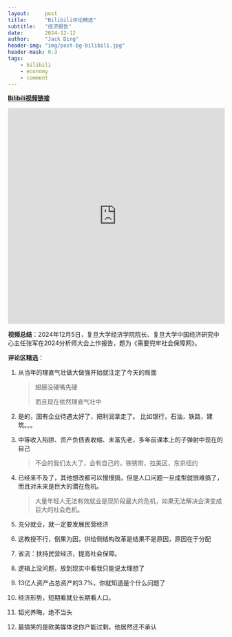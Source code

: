 ```yaml
---
layout:     post
title:      "Bilibili评论精选"
subtitle:   "经济报告"
date:       2024-12-12
author:     "Jack Ding"
header-img: "img/post-bg-bilibili.jpg"
header-mask: 0.3
tags:
    - bilibili
    - economy
    - comment
---
```


[**Bilibili视频链接**](https://www.bilibili.com/video/BV1ZbiBYPEyS/)

<iframe width="100%" height="500" src="https://player.bilibili.com/player.html?bvid=BV1ZbiBYPEyS&page=1&as_wide=1&high_quality=1&danmaku=0&t=0&autoplay=0" frameborder="0" allowfullscreen></iframe>

**视频总结**：2024年12月5日，复旦大学经济学院院长、复旦大学中国经济研究中心主任张军在2024分析师大会上作报告，题为《需要兜牢社会保障网》。

**评论区精选**：

1. 从当年的理直气壮做大做强开始就注定了今天的局面

   > 翅膀没硬嘴先硬
   >
   > 而且现在依然理直气壮中

2. 是的，囯有企业待遇太好了，把利润拿走了。 比如银行，石油，铁路，建筑。。。

3. 中等收入陷阱、资产负债表收缩、未富先老，多年前课本上的子弹射中现在的自己

   > 不会的我们太大了，会有自己的，铁锈带，拉美区，东京纽约

4. 已经来不及了，其他想改都可以慢慢搞，但是人口问题一旦成型就很难搞了，而且对未来是巨大的潜在危机。

   > 大量年轻人无法有效就业是现阶段最大的危机，如果无法解决会演变成巨大的社会危机。

5. 充分就业，就一定要发展民营经济
6. 这教授不行，倒果为因，供给侧结构改革是结果不是原因，原因在于分配
7. 省流：扶持民营经济，提高社会保障。
8. 逻辑上没问题，放到现实中看我只能说太理想了
9. 13亿人资产占总资产的3.7%，你就知道是个什么问题了
10. 经济形势，短期看就业长期看人口。
11. 韬光养晦，绝不当头
12. 最搞笑的是欧美媒体说你产能过剩，他居然还不承认